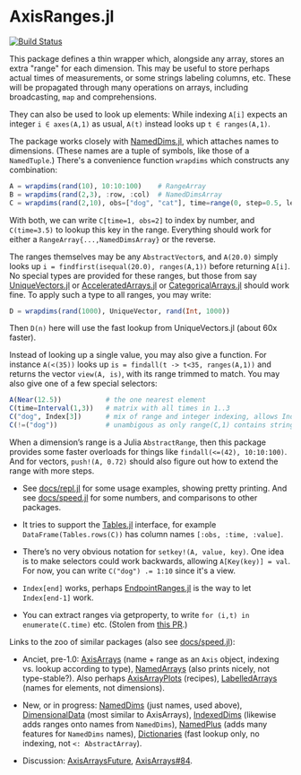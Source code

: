 # AxisRanges.jl

[![Build Status](https://travis-ci.org/mcabbott/AxisRanges.jl.svg?branch=master)](https://travis-ci.org/mcabbott/AxisRanges.jl)

This package defines a thin wrapper which, alongside any array, stores an extra "range" 
for each dimension. This may be useful to store perhaps actual times of measurements, 
or some strings labeling columns, etc. These will be propagated through many 
operations on arrays, including broadcasting, `map` and comprehensions.

They can also be used to look up elements: While indexing `A[i]` expects an integer 
`i ∈ axes(A,1)`  as usual, `A(t)` instead looks up `t ∈ ranges(A,1)`. 

The package works closely with [NamedDims.jl](https://github.com/invenia/NamedDims.jl), 
which attaches names to dimensions. (These names are a tuple of symbols, like those of 
a `NamedTuple`.) There's a convenience function `wrapdims` which constructs any combination:
```julia
A = wrapdims(rand(10), 10:10:100)    # RangeArray
B = wrapdims(rand(2,3), :row, :col)  # NamedDimsArray
C = wrapdims(rand(2,10), obs=["dog", "cat"], time=range(0, step=0.5, length=10)) # both
```
With both, we can write `C[time=1, obs=2]` to index by number, 
and `C(time=3.5)` to lookup this key in the range. 
Everything should work for either a `RangeArray{...,NamedDimsArray}` or the reverse.

The ranges themselves may be any `AbstractVector`s, and `A(20.0)` simply looks up 
`i = findfirst(isequal(20.0), ranges(A,1))` before returning `A[i]`.
No special types are provided for these ranges, but those from say
[UniqueVectors.jl](https://github.com/garrison/UniqueVectors.jl)
or [AcceleratedArrays.jl](https://github.com/andyferris/AcceleratedArrays.jl) 
or [CategoricalArrays.jl](https://github.com/JuliaData/CategoricalArrays.jl) should work fine.
To apply such a type to all ranges, you may write:
```julia
D = wrapdims(rand(1000), UniqueVector, rand(Int, 1000))
```
Then `D(n)` here will use the fast lookup from UniqueVectors.jl (about 60x faster).

Instead of looking up a single value, you may also give a function. For instance `A(<(35))`
looks up `is = findall(t -> t<35, ranges(A,1))` and returns the vector `view(A, is)`,
with its range trimmed to match. You may also give one of a few special selectors:
```julia
A(Near(12.5))           # the one nearest element
C(time=Interval(1,3))   # matrix with all times in 1..3
C("dog", Index[3])      # mix of range and integer indexing, allows Index[end]
C(!=("dog"))            # unambigous as only range(C,1) contains strings
```
When a dimension’s range is a Julia `AbstractRange`, then this package provides some faster 
overloads for things like `findall(<=(42), 10:10:100)`. 
And for vectors, `push!(A, 0.72)` should also figure out how to extend the range with more steps.

<!--
The larger goal is roughly to divide up the functionality of [AxisArrays.jl](https://github.com/JuliaArrays/AxisArrays.jl)
among smaller packages.
-->
* See [docs/repl.jl](docs/repl.jl) for some usage examples, showing pretty printing. 
  And see [docs/speed.jl](docs/speed.jl) for some numbers, and comparisons to other packages.

* It tries to support the [Tables.jl](https://github.com/JuliaData/Tables.jl) interface,
  for example `DataFrame(Tables.rows(C))` has column names `[:obs, :time, :value]`.

* There’s no very obvious notation for `setkey!(A, value, key)`.
  One idea is to make selectors could work backwards, allowing `A[Key(key)] = val`.
  For now, you can write `C("dog") .= 1:10` since it's a view.

* `Index[end]` works, perhaps [EndpointRanges.jl](https://github.com/JuliaArrays/EndpointRanges.jl) is the way to let `Index[end-1]` work.

* You can extract ranges via getproperty, to write  `for (i,t) in enumerate(C.time)` etc. 
  (Stolen from [this PR](https://github.com/JuliaArrays/AxisArrays.jl/pull/152).)

Links to the zoo of similar packages (also see [docs/speed.jl](docs/speed.jl)):

* Anciet, pre-1.0: [AxisArrays](https://github.com/JuliaArrays/AxisArrays.jl) (name + range as an `Axis` object, indexing vs. lookup according to type), 
  [NamedArrays](https://github.com/davidavdav/NamedArrays.jl) (also prints nicely, not type-stable?).
  Also perhaps [AxisArrayPlots](https://github.com/jw3126/AxisArrayPlots.jl) (recipes),
  [LabelledArrays](https://github.com/JuliaDiffEq/LabelledArrays.jl) (names for elements, not dimensions).

* New, or in progress: [NamedDims](https://github.com/invenia/NamedDims.jl) (just names, used above), 
  [DimensionalData](https://github.com/rafaqz/DimensionalData.jl) (most similar to AxisArrays),
  [IndexedDims](https://github.com/invenia/IndexedDims.jl) (likewise adds ranges onto names from `NamedDims`),
  [NamedPlus](https://github.com/mcabbott/NamedPlus.jl) (adds many features for `NamedDims` names),
  [Dictionaries](https://github.com/andyferris/Dictionaries.jl) (fast lookup only, no indexing, not `<: AbstractArray`).

* Discussion: [AxisArraysFuture](https://github.com/JuliaCollections/AxisArraysFuture/issues/1),
  [AxisArrays#84](https://github.com/JuliaArrays/AxisArrays.jl/issues/84).



